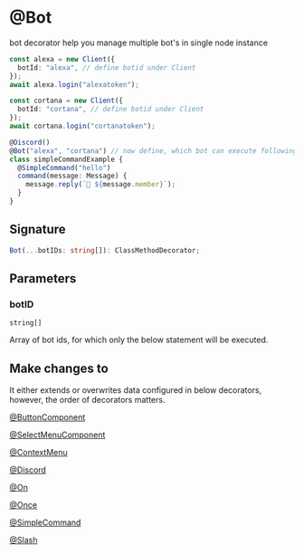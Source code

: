 # @Bot

bot decorator help you manage multiple bot's in single node instance

```ts
const alexa = new Client({
  botId: "alexa", // define botid under Client
});
await alexa.login("alexatoken");

const cortana = new Client({
  botId: "cortana", // define botid under Client
});
await cortana.login("cortanatoken");

@Discord()
@Bot("alexa", "cortana") // now define, which bot can execute following slashes, events or commands
class simpleCommandExample {
  @SimpleCommand("hello")
  command(message: Message) {
    message.reply(`👋 ${message.member}`);
  }
}
```

## Signature

```ts
Bot(...botIDs: string[]): ClassMethodDecorator;
```

## Parameters

### botID

`string[]`

Array of bot ids, for which only the below statement will be executed.

## Make changes to

It either extends or overwrites data configured in below decorators, however, the order of decorators matters.

[@ButtonComponent](/docs/decorators/gui/buttoncomponent)

[@SelectMenuComponent](/docs/decorators/gui/selectmenucomponent)

[@ContextMenu](/docs/decorators/gui/contextmenu)

[@Discord](/docs/decorators/general/discord)

[@On](/docs/decorators/general/on)

[@Once](/docs/decorators/general/once)

[@SimpleCommand](/docs/decorators/commands/simplecommand)

[@Slash](/docs/decorators/commands/slash)

